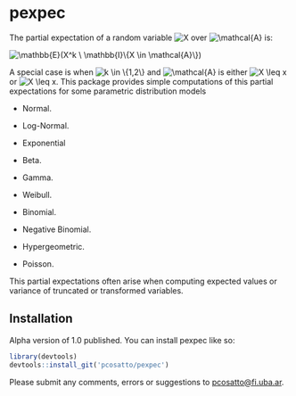 
<!-- README.md is generated from README.Rmd. Please edit that file -->

# pexpec

<!-- badges: start -->
<!-- badges: end -->

The partial expectation of a random variable
![X](https://latex.codecogs.com/png.image?%5Cdpi%7B110%7D&space;%5Cbg_white&space;X "X")
over
![\\mathcal{A}](https://latex.codecogs.com/png.image?%5Cdpi%7B110%7D&space;%5Cbg_white&space;%5Cmathcal%7BA%7D "\mathcal{A}")
is:

![
\\mathbb{E}(X^k \\ \\mathbb{I}\\{X \\in \\mathcal{A}\\})
](https://latex.codecogs.com/png.image?%5Cdpi%7B110%7D&space;%5Cbg_white&space;%0A%5Cmathbb%7BE%7D%28X%5Ek%20%5C%20%5Cmathbb%7BI%7D%5C%7BX%20%5Cin%20%5Cmathcal%7BA%7D%5C%7D%29%0A "
\mathbb{E}(X^k \ \mathbb{I}\{X \in \mathcal{A}\})
")

A special case is when
![k \\in \\{1,2\\}](https://latex.codecogs.com/png.image?%5Cdpi%7B110%7D&space;%5Cbg_white&space;k%20%5Cin%20%5C%7B1%2C2%5C%7D "k \in \{1,2\}")
and
![\\mathcal{A}](https://latex.codecogs.com/png.image?%5Cdpi%7B110%7D&space;%5Cbg_white&space;%5Cmathcal%7BA%7D "\mathcal{A}")
is either
![X \\leq x](https://latex.codecogs.com/png.image?%5Cdpi%7B110%7D&space;%5Cbg_white&space;X%20%5Cleq%20x "X \leq x")
or
![X \\leq x](https://latex.codecogs.com/png.image?%5Cdpi%7B110%7D&space;%5Cbg_white&space;X%20%5Cleq%20x "X \leq x").
This package provides simple computations of this partial expectations
for some parametric distribution models

-   Normal.

-   Log-Normal.

-   Exponential

-   Beta.

-   Gamma.

-   Weibull.

-   Binomial.

-   Negative Binomial.

-   Hypergeometric.

-   Poisson.

This partial expectations often arise when computing expected values or
variance of truncated or transformed variables.

## Installation

Alpha version of 1.0 published. You can install pexpec like so:

``` r
library(devtools)
devtools::install_git('pcosatto/pexpec')
```

Please submit any comments, errors or suggestions to pcosatto@fi.uba.ar.

